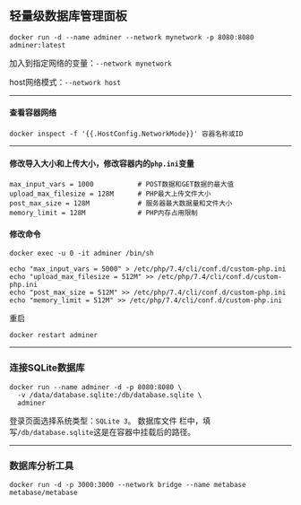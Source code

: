 ## 轻量级数据库管理面板

```
docker run -d --name adminer --network mynetwork -p 8080:8080 adminer:latest
```
加入到指定网络的变量：`--network mynetwork`

host网络模式：`--network host`

---

#### 查看容器网络
```
docker inspect -f '{{.HostConfig.NetworkMode}}' 容器名称或ID
```

---

#### 修改导入大小和上传大小，修改容器内的`php.ini`变量
```
max_input_vars = 1000           # POST数据和GET数据的最大值
upload_max_filesize = 128M      # PHP最大上传文件大小
post_max_size = 128M            # 服务器最大数据量和文件大小
memory_limit = 128M             # PHP内存占用限制
```

#### 修改命令
```
docker exec -u 0 -it adminer /bin/sh

echo "max_input_vars = 5000" > /etc/php/7.4/cli/conf.d/custom-php.ini
echo "upload_max_filesize = 512M" >> /etc/php/7.4/cli/conf.d/custom-php.ini
echo "post_max_size = 512M" >> /etc/php/7.4/cli/conf.d/custom-php.ini
echo "memory_limit = 512M" >> /etc/php/7.4/cli/conf.d/custom-php.ini
```
重启
```
docker restart adminer
```


---

### 连接SQLite数据库

```
docker run --name adminer -d -p 8080:8080 \
  -v /data/database.sqlite:/db/database.sqlite \
  adminer
```
登录页面选择系统类型：`SQLite 3`。   数据库文件 栏中，填写`/db/database.sqlite`这是在容器中挂载后的路径。

---

### 数据库分析工具
```
docker run -d -p 3000:3000 --network bridge --name metabase metabase/metabase
```
